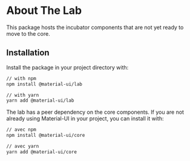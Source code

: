 # About The Lab

<p class="description">This package hosts the incubator components that are not yet ready to move to the core.</p>

## Installation

Install the package in your project directory with:

```sh
// with npm
npm install @material-ui/lab

// with yarn
yarn add @material-ui/lab
```

The lab has a peer dependency on the core components. If you are not already using Material-UI in your project, you can install it with:

```sh
// avec npm
npm install @material-ui/core

// avec yarn
yarn add @material-ui/core
```